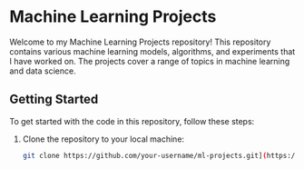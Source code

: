 # Machine Learning Projects

Welcome to my Machine Learning Projects repository! This repository contains various machine learning models, algorithms, and experiments that I have worked on. The projects cover a range of topics in machine learning and data science.


## Getting Started

To get started with the code in this repository, follow these steps:

1. Clone the repository to your local machine:

   ```bash
   git clone https://github.com/your-username/ml-projects.git](https://github.com/AfrozSheikh/ML_Projects.git
